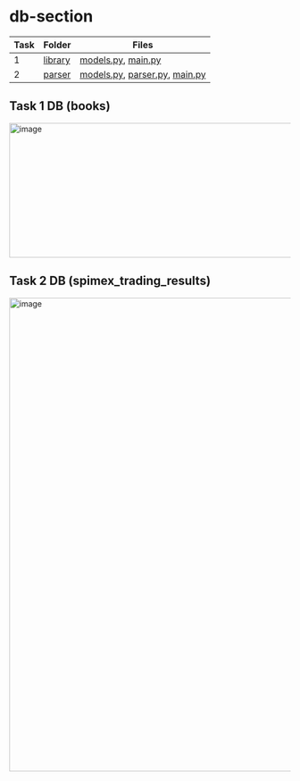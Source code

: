 # db-section

| Task | Folder | Files |
|---|---|---|
| 1 | [library](library) | [models.py](library/models.py), [main.py](library/main.py) |
| 2 | [parser](parser) | [models.py](parser/models.py), [parser.py](parser/parser.py), [main.py](parser/main.py) |

## Task 1 DB (books)
<img width="658" height="241" alt="image" src="https://github.com/user-attachments/assets/c0cf7080-59a7-4f9d-9ee0-9cf519fd44ed" />


## Task 2 DB (spimex_trading_results)
<img width="1701" height="848" alt="image" src="https://github.com/user-attachments/assets/ee250869-3cc8-4087-b267-ebafe9f3b704" />
